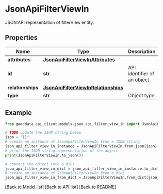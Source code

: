 # JsonApiFilterViewIn

JSON:API representation of filterView entity.

## Properties

Name | Type | Description | Notes
------------ | ------------- | ------------- | -------------
**attributes** | [**JsonApiFilterViewInAttributes**](JsonApiFilterViewInAttributes.md) |  | 
**id** | **str** | API identifier of an object | 
**relationships** | [**JsonApiFilterViewInRelationships**](JsonApiFilterViewInRelationships.md) |  | [optional] 
**type** | **str** | Object type | 

## Example

```python
from gooddata_api_client.models.json_api_filter_view_in import JsonApiFilterViewIn

# TODO update the JSON string below
json = "{}"
# create an instance of JsonApiFilterViewIn from a JSON string
json_api_filter_view_in_instance = JsonApiFilterViewIn.from_json(json)
# print the JSON string representation of the object
print(JsonApiFilterViewIn.to_json())

# convert the object into a dict
json_api_filter_view_in_dict = json_api_filter_view_in_instance.to_dict()
# create an instance of JsonApiFilterViewIn from a dict
json_api_filter_view_in_from_dict = JsonApiFilterViewIn.from_dict(json_api_filter_view_in_dict)
```
[[Back to Model list]](../README.md#documentation-for-models) [[Back to API list]](../README.md#documentation-for-api-endpoints) [[Back to README]](../README.md)


